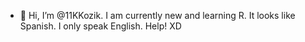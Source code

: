 - 👋 Hi, I’m @11KKozik. I am currently new and learning R. It looks like Spanish. I only speak English. Help! XD
<!---
11KKozik/11KKozik is a ✨ special ✨ repository because its `README.md` (this file) appears on your GitHub profile.
You can click the Preview link to take a look at your changes.
--->
